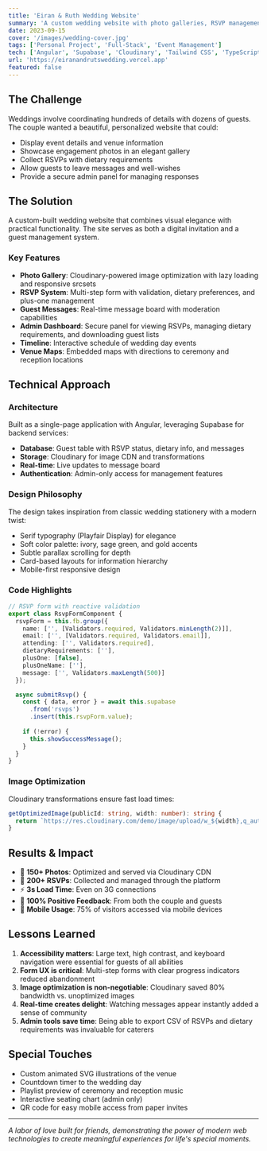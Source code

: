 ```yaml
---
title: 'Eiran & Ruth Wedding Website'
summary: 'A custom wedding website with photo galleries, RSVP management, and guest messaging.'
date: 2023-09-15
cover: '/images/wedding-cover.jpg'
tags: ['Personal Project', 'Full-Stack', 'Event Management']
tech: ['Angular', 'Supabase', 'Cloudinary', 'Tailwind CSS', 'TypeScript']
url: 'https://eiranandrutswedding.vercel.app'
featured: false
---
```


## The Challenge

Weddings involve coordinating hundreds of details with dozens of guests. The couple wanted a beautiful, personalized website that could:

- Display event details and venue information
- Showcase engagement photos in an elegant gallery
- Collect RSVPs with dietary requirements
- Allow guests to leave messages and well-wishes
- Provide a secure admin panel for managing responses

## The Solution

A custom-built wedding website that combines visual elegance with practical functionality. The site serves as both a digital invitation and a guest management system.

### Key Features

- **Photo Gallery**: Cloudinary-powered image optimization with lazy loading and responsive srcsets
- **RSVP System**: Multi-step form with validation, dietary preferences, and plus-one management
- **Guest Messages**: Real-time message board with moderation capabilities
- **Admin Dashboard**: Secure panel for viewing RSVPs, managing dietary requirements, and downloading guest lists
- **Timeline**: Interactive schedule of wedding day events
- **Venue Maps**: Embedded maps with directions to ceremony and reception locations

## Technical Approach

### Architecture

Built as a single-page application with Angular, leveraging Supabase for backend services:

- **Database**: Guest table with RSVP status, dietary info, and messages
- **Storage**: Cloudinary for image CDN and transformations
- **Real-time**: Live updates to message board
- **Authentication**: Admin-only access for management features

### Design Philosophy

The design takes inspiration from classic wedding stationery with a modern twist:

- Serif typography (Playfair Display) for elegance
- Soft color palette: ivory, sage green, and gold accents
- Subtle parallax scrolling for depth
- Card-based layouts for information hierarchy
- Mobile-first responsive design

### Code Highlights

```typescript
// RSVP form with reactive validation
export class RsvpFormComponent {
  rsvpForm = this.fb.group({
    name: ['', [Validators.required, Validators.minLength(2)]],
    email: ['', [Validators.required, Validators.email]],
    attending: ['', Validators.required],
    dietaryRequirements: [''],
    plusOne: [false],
    plusOneName: [''],
    message: ['', Validators.maxLength(500)]
  });

  async submitRsvp() {
    const { data, error } = await this.supabase
      .from('rsvps')
      .insert(this.rsvpForm.value);
    
    if (!error) {
      this.showSuccessMessage();
    }
  }
}
```

### Image Optimization

Cloudinary transformations ensure fast load times:

```typescript
getOptimizedImage(publicId: string, width: number): string {
  return `https://res.cloudinary.com/demo/image/upload/w_${width},q_auto,f_auto/${publicId}`;
}
```

## Results & Impact

- 📸 **150+ Photos**: Optimized and served via Cloudinary CDN
- 👥 **200+ RSVPs**: Collected and managed through the platform
- ⚡ **3s Load Time**: Even on 3G connections
- 💌 **100% Positive Feedback**: From both the couple and guests
- 📱 **Mobile Usage**: 75% of visitors accessed via mobile devices

## Lessons Learned

1. **Accessibility matters**: Large text, high contrast, and keyboard navigation were essential for guests of all abilities
2. **Form UX is critical**: Multi-step forms with clear progress indicators reduced abandonment
3. **Image optimization is non-negotiable**: Cloudinary saved 80% bandwidth vs. unoptimized images
4. **Real-time creates delight**: Watching messages appear instantly added a sense of community
5. **Admin tools save time**: Being able to export CSV of RSVPs and dietary requirements was invaluable for caterers

## Special Touches

- Custom animated SVG illustrations of the venue
- Countdown timer to the wedding day
- Playlist preview of ceremony and reception music
- Interactive seating chart (admin only)
- QR code for easy mobile access from paper invites

---

*A labor of love built for friends, demonstrating the power of modern web technologies to create meaningful experiences for life's special moments.*

